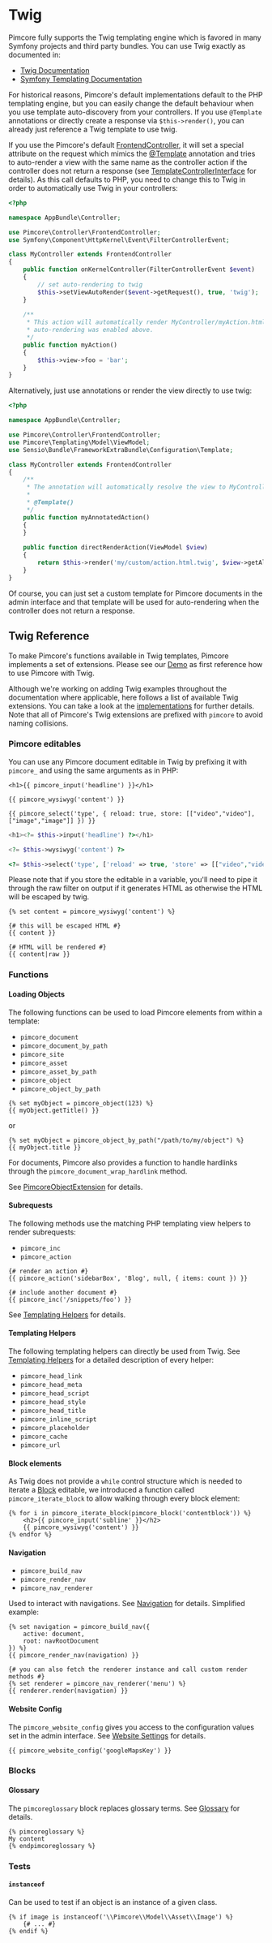 # Twig

Pimcore fully supports the Twig templating engine which is favored in many Symfony projects
and third party bundles. You can use Twig exactly as documented in:

* [Twig Documentation](https://twig.symfony.com/doc/2.x/)
* [Symfony Templating Documentation](https://symfony.com/doc/3.4/templating.html)

For historical reasons, Pimcore's default implementations default to the PHP templating engine, but you
can easily change the default behaviour when you use template auto-discovery from your controllers. If
you use `@Template` annotations or directly create a response via `$this->render()`, you can already just
reference a Twig template to use twig.

If you use the Pimcore's default [FrontendController](https://github.com/pimcore/pimcore/blob/master/lib/Controller/FrontendController.php),
it will set a special attribute on the request which mimics the [@Template](https://symfony.com/doc/3.0/bundles/SensioFrameworkExtraBundle/annotations/view.html)
annotation and tries to auto-render a view with the same name as the controller action if the controller does not return
a response (see [TemplateControllerInterface](https://github.com/pimcore/pimcore/blob/master/lib/Controller/TemplateControllerInterface.php)
for details). As this call defaults to PHP, you need to change this to Twig in order to automatically use Twig in your 
controllers:

```php
<?php

namespace AppBundle\Controller;

use Pimcore\Controller\FrontendController;
use Symfony\Component\HttpKernel\Event\FilterControllerEvent;

class MyController extends FrontendController
{
    public function onKernelController(FilterControllerEvent $event)
    {
        // set auto-rendering to twig
        $this->setViewAutoRender($event->getRequest(), true, 'twig');
    }
    
    /**
     * This action will automatically render MyController/myAction.html.twig as
     * auto-rendering was enabled above.
     */
    public function myAction()
    {
        $this->view->foo = 'bar';
    }
}
```

Alternatively, just use annotations or render the view directly to use twig:

```php
<?php

namespace AppBundle\Controller;

use Pimcore\Controller\FrontendController;
use Pimcore\Templating\Model\ViewModel;
use Sensio\Bundle\FrameworkExtraBundle\Configuration\Template;

class MyController extends FrontendController
{
    /**
     * The annotation will automatically resolve the view to MyController/myAnnotatedAction.html.twig
     * 
     * @Template() 
     */
    public function myAnnotatedAction()
    {   
    }
    
    public function directRenderAction(ViewModel $view)
    {
        return $this->render('my/custom/action.html.twig', $view->getAllParameters());
    }
}
```

Of course, you can just set a custom template for Pimcore documents in the admin interface and that
template will be used for auto-rendering when the controller does not return a response.


## Twig Reference

To make Pimcore's functions available in Twig templates, Pimcore implements a set of extensions. Please see our [Demo](https://github.com/pimcore/demo)
as first reference how to use Pimcore with Twig. 

Although we're working on adding Twig examples throughout the documentation where applicable, here follows a list of 
available Twig extensions. You can take a look at the [implementations](https://github.com/pimcore/pimcore/tree/master/pimcore/lib/Pimcore/Twig)
for further details. Note that all of Pimcore's Twig extensions are prefixed with `pimcore` to avoid naming collisions.

### Pimcore editables

You can use any Pimcore document editable in Twig by prefixing it with `pimcore_` and using the same arguments as in PHP:

<div class="code-section">

```twig
<h1>{{ pimcore_input('headline') }}</h1>

{{ pimcore_wysiwyg('content') }}

{{ pimcore_select('type', { reload: true, store: [["video","video"], ["image","image"]] }) }}
```

```php
<h1><?= $this->input('headline') ?></h1>

<?= $this->wysiwyg('content') ?>

<?= $this->select('type', ['reload' => true, 'store' => [["video","video"], ["image","image"]]]) ?>
```

</div>

Please note that if you store the editable in a variable, you'll need to pipe it through the raw filter on output if it
generates HTML as otherwise the HTML will be escaped by twig.

```twig
{% set content = pimcore_wysiwyg('content') %}

{# this will be escaped HTML #}
{{ content }}

{# HTML will be rendered #}
{{ content|raw }}
```

### Functions

#### Loading Objects

The following functions can be used to load Pimcore elements from within a template:

* `pimcore_document`
* `pimcore_document_by_path`
* `pimcore_site`
* `pimcore_asset`
* `pimcore_asset_by_path`
* `pimcore_object`
* `pimcore_object_by_path`

```twig
{% set myObject = pimcore_object(123) %}
{{ myObject.getTitle() }}
```
or
```twig
{% set myObject = pimcore_object_by_path("/path/to/my/object") %}
{{ myObject.title }}
```

For documents, Pimcore also provides a function to handle hardlinks through the `pimcore_document_wrap_hardlink` method.

See [PimcoreObjectExtension](https://github.com/pimcore/pimcore/blob/master/lib/Twig/Extension/PimcoreObjectExtension.php)
for details.


#### Subrequests

The following methods use the matching PHP templating view helpers to render subrequests:

* `pimcore_inc`
* `pimcore_action`


```twig
{# render an action #}
{{ pimcore_action('sidebarBox', 'Blog', null, { items: count }) }}

{# include another document #}
{{ pimcore_inc('/snippets/foo') }}
```

See [Templating Helpers](./02_Templating_Helpers) for details.


#### Templating Helpers

The following templating helpers can directly be used from Twig. See [Templating Helpers](./02_Templating_Helpers) for a 
detailed description of every helper:

* `pimcore_head_link`
* `pimcore_head_meta`
* `pimcore_head_script`
* `pimcore_head_style`
* `pimcore_head_title`
* `pimcore_inline_script`
* `pimcore_placeholder`
* `pimcore_cache`
* `pimcore_url`


#### Block elements

As Twig does not provide a `while` control structure which is needed to iterate a [Block](../../03_Documents/01_Editables/06_Block.md)
editable, we introduced a function called `pimcore_iterate_block` to allow walking through every block element:

```twig
{% for i in pimcore_iterate_block(pimcore_block('contentblock')) %}
    <h2>{{ pimcore_input('subline' }}</h2>
    {{ pimcore_wysiwyg('content') }}
{% endfor %}
```

#### Navigation

* `pimcore_build_nav`
* `pimcore_render_nav`
* `pimcore_nav_renderer`

Used to interact with navigations. See [Navigation](../../03_Documents/03_Navigation.md) for details. Simplified example:

```twig
{% set navigation = pimcore_build_nav({
    active: document,
    root: navRootDocument
}) %}
{{ pimcore_render_nav(navigation) }}

{# you can also fetch the renderer instance and call custom render methods #}
{% set renderer = pimcore_nav_renderer('menu') %}
{{ renderer.render(navigation) }}
```

#### Website Config

The `pimcore_website_config` gives you access to the configuration values set in the admin interface. See [Website Settings](../../18_Tools_and_Features/27_Website_Settings.md)
for details.

```twig
{{ pimcore_website_config('googleMapsKey') }}
```

### Blocks 

#### Glossary

The `pimcoreglossary` block replaces glossary terms. See [Glossary](../../18_Tools_and_Features/21_Glossary.md) for details.

```twig
{% pimcoreglossary %}
My content
{% endpimcoreglossary %}
``` 

### Tests

#### `instanceof`

Can be used to test if an object is an instance of a given class.

```twig
{% if image is instanceof('\\Pimcore\\Model\\Asset\\Image') %}
    {# ... #}
{% endif %}
```
